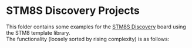 STM8S Discovery Projects
=================

This folder contains some examples for the [STM8S Discovery](http://www.st.com/en/evaluation-tools/stm8s-discovery.html) board using the STM8 template library.  
The functionality (loosely sorted by rising complexity) is as follows:

